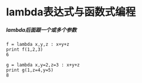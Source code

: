 # lambda表达式与函数式编程
##### lambda后面跟一个或多个参数
```
f = lambda x,y,z : x+y+z  
print f(1,2,3)  
6

g = lambda x,y=2,z=3 : x+y+z  
print g(1,z=4,y=5)  
8
```

